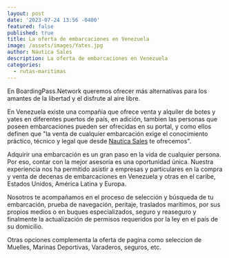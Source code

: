 ```yaml
---
layout: post
date: '2023-07-24 13:56 -0400'
featured: false
published: true
title: La oferta de embarcaciones en Venezuela
image: /assets/images/Yates.jpg
author: Náutica Sales
description: La oferta de embarcaciones en Venezuela
categories:
  - rutas-maritimas
---
```


En BoardingPass.Network queremos ofrecer más alternativas para los amantes de la libertad y el disfrute al aire libre.

En Venezuela existe una compañia que ofrece venta y alquiler de botes y yates en diferentes puertos de país, en adición, tambien las personas que poseen embarcaciones pueden ser ofrecidas en su portal, y como ellos definen que "la venta de cualquier embarcación exige el conocimiento práctico, técnico y legal que desde [Nautica Sales](https://nauticasales.com/) te ofrecemos".

Adquirir una embarcación es un gran paso en la vida de cualquier persona. Por eso, contar con la mejor asesoría es una oportunidad única. Nuestra experiencia nos ha permitido asistir a empresas y particulares en la compra y venta de decenas de embarcaciones en Venezuela y otras en el caribe, Estados Unidos, América Latina y Europa.

Nosotros te acompañamos en el proceso de selección y búsqueda de tu embarcación, prueba de navegación, peritaje, traslados marítimos, por sus propios medios o en buques especializados, seguro y reaseguro y finalmente la actualización de permisos requeridos por la ley en el país de su domicilio.

Otras opciones complementa la oferta de pagina como seleccion de Muelles, Marinas Deportivas, Varaderos, seguros, etc.
